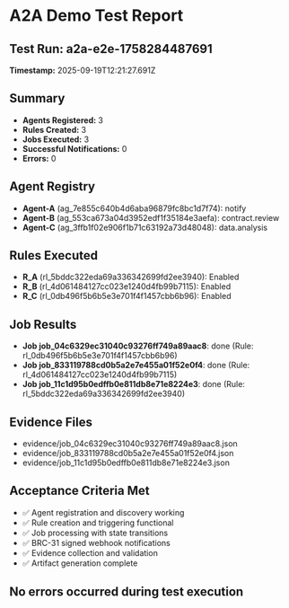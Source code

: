# A2A Demo Test Report

## Test Run: a2a-e2e-1758284487691
**Timestamp:** 2025-09-19T12:21:27.691Z

## Summary
- **Agents Registered:** 3
- **Rules Created:** 3
- **Jobs Executed:** 3
- **Successful Notifications:** 0
- **Errors:** 0

## Agent Registry
- **Agent-A** (ag_7e855c640b4d6aba96879fc8bc1d7f74): notify
- **Agent-B** (ag_553ca673a04d3952edf1f35184e3aefa): contract.review
- **Agent-C** (ag_3ffb1f02e906f1b71c63192a73d48048): data.analysis

## Rules Executed
- **R_A** (rl_5bddc322eda69a336342699fd2ee3940): Enabled
- **R_B** (rl_4d061484127cc023e1240d4fb99b7115): Enabled
- **R_C** (rl_0db496f5b6b5e3e701f4f1457cbb6b96): Enabled

## Job Results
- **Job job_04c6329ec31040c93276ff749a89aac8**: done (Rule: rl_0db496f5b6b5e3e701f4f1457cbb6b96)
- **Job job_833119788cd0b5a2e7e455a01f52e0f4**: done (Rule: rl_4d061484127cc023e1240d4fb99b7115)
- **Job job_11c1d95b0edffb0e811db8e71e8224e3**: done (Rule: rl_5bddc322eda69a336342699fd2ee3940)

## Evidence Files
- evidence/job_04c6329ec31040c93276ff749a89aac8.json
- evidence/job_833119788cd0b5a2e7e455a01f52e0f4.json
- evidence/job_11c1d95b0edffb0e811db8e71e8224e3.json

## Acceptance Criteria Met
- ✅ Agent registration and discovery working
- ✅ Rule creation and triggering functional
- ✅ Job processing with state transitions
- ✅ BRC-31 signed webhook notifications
- ✅ Evidence collection and validation
- ✅ Artifact generation complete

## No errors occurred during test execution
